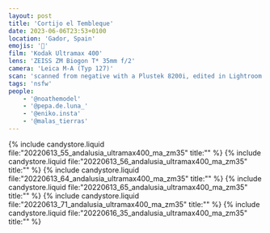 ```yaml
---
layout: post
title: 'Cortijo el Tembleque'
date: 2023-06-06T23:53+0100
location: 'Gador, Spain'
emojis: '🔞'
film: 'Kodak Ultramax 400'
lens: 'ZEISS ZM Biogon T* 35mm f/2'
camera: 'Leica M-A (Typ 127)'
scan: 'scanned from negative with a Plustek 8200i, edited in Lightroom'
tags: 'nsfw'
people: 
    - '@noathemodel'
    - '@pepa.de.luna_'
    - '@eniko.insta'
    - '@malas_tierras'
---
```


{% include candystore.liquid file:"20220613_55_andalusia_ultramax400_ma_zm35" title:"" %}
{% include candystore.liquid file:"20220613_56_andalusia_ultramax400_ma_zm35" title:"" %}
{% include candystore.liquid file:"20220613_64_andalusia_ultramax400_ma_zm35" title:"" %}
{% include candystore.liquid file:"20220613_65_andalusia_ultramax400_ma_zm35" title:"" %}
{% include candystore.liquid file:"20220613_71_andalusia_ultramax400_ma_zm35" title:"" %}
{% include candystore.liquid file:"20220616_35_andalusia_ultramax400_ma_zm35" title:"" %}